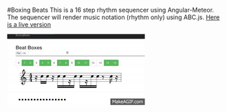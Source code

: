 #Boxing Beats
This is a 16 step rhythm sequencer using Angular-Meteor. The sequencer will render music notation (rhythm only) using ABC.js.  [Here is a live version](http://boxingbeats.herokuapp.com)

![alt text](https://github.com/russc/boxingbeats/blob/master/boxingbeats.gif)
